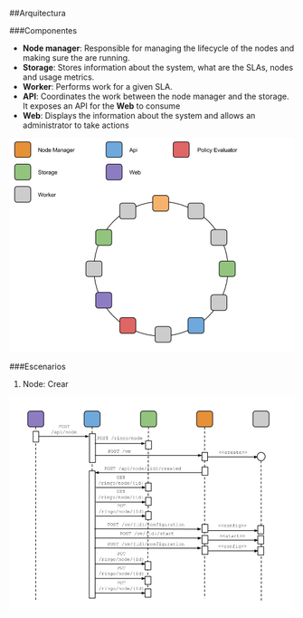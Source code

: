 ##Arquitectura

###Componentes


- **Node manager**: Responsible for managing the lifecycle of the nodes and making sure the are running.
- **Storage**: Stores information about the system, what are the SLAs, nodes and usage metrics.
- **Worker**: Performs work for a given SLA.
- **API**: Coordinates the work between the node manager and the storage. It exposes an API for the **Web** to consume
- **Web**: Displays the information about the system and allows an administrator to take actions

![Logic view](./images/Arquitectura.%20Vista%20Logica.png)

###Escenarios
1. Node: Crear

![Logic view](./images/Arquitectura.%20Vista%20Dinamica.%20Manage%20Node.%20Create.png)

